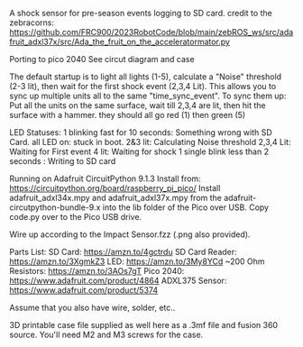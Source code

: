 A shock sensor for pre-season events logging to SD card.
credit to the zebracorns:
https://github.com/FRC900/2023RobotCode/blob/main/zebROS_ws/src/adafruit_adxl37x/src/Ada_the_fruit_on_the_acceleratormator.py

Porting to pico 2040
See circut diagram and case

The default startup is to light all lights (1-5), calculate a "Noise" threshold (2-3 lit), then wait for the first shock event (2,3,4 Lit).
This allows you to sync up multiple units all to the same "time_sync_event".
To sync them up: Put all the units on the same surface, wait till 2,3,4 are lit, then hit the surface with a hammer.
they should all go red (1) then green (5)

LED Statuses:
1 blinking fast for 10 seconds: Something wrong with SD Card.
all LED on: stuck in boot.
2&3 lit: Calculating Noise threshold
2,3,4 Lit: Waiting for First event
4 lit: Waiting for shock
1 single blink less than 2 seconds : Writing to SD card

Running on Adafruit CircuitPython 9.1.3 
Install from: https://circuitpython.org/board/raspberry_pi_pico/
Install adafruit_adxl34x.mpy and adafruit_adxl37x.mpy from the adafruit-circutpython-bundle-9.x into the lib folder of the Pico over USB.
Copy code.py over to the Pico USB drive.

Wire up according to the Impact Sensor.fzz (.png also provided).

Parts List:
SD Card: https://amzn.to/4gctrdu
SD Card Reader: https://amzn.to/3XgmkZ3
LED: https://amzn.to/3My8YCd
~200 Ohm Resistors: https://amzn.to/3AOs7gT
Pico 2040: https://www.adafruit.com/product/4864
ADXL375 Sensor: https://www.adafruit.com/product/5374

Assume that you also have wire, solder, etc..

3D printable case file supplied as well here as a .3mf file and fusion 360 source.
You'll need M2 and M3 screws for the case.


